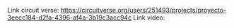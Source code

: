 Link circuit verse: https://circuitverse.org/users/251493/projects/proyecto-3eecc184-d2fa-4396-af4a-3b19c3acc94c 
Link video:
